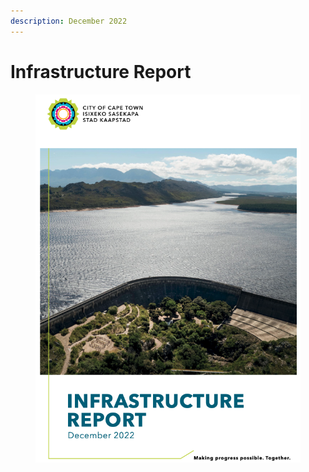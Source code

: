 ```yaml
---
description: December 2022
---
```


# Infrastructure Report



<figure><img src=".gitbook/assets/image (76).png" alt=""><figcaption></figcaption></figure>
